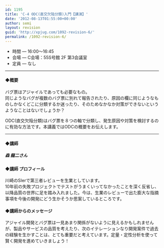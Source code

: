 ```yaml
---
id: 1195
title: 'C-4 ODC(直交欠陥分類)入門【講演】'
date: '2012-08-13T01:55:00+00:00'
author: semi
layout: revision
guid: 'http://xpjug.com/1092-revision-6/'
permalink: /1092-revision-6/
---
```


- 時間 — 16:00〜16:45
- 会場 — C会場：55S号館 2F 第3会議室
- 定員 — なし

---

#### ◆概要

バグ票はアジャイルであっても必要なもの。  
同じようなバグが複数のバグ票に別れて報告されたり、原因の欄に同じようなものしかなくどこに分類するか迷ったり、そのためなかなか対策ができないというようなことはないでしょうか？

ODC(直交欠陥分類)はバグ票を８つの軸で分類し、発生原因や対策を検討するのに有効な方法です。本講義ではODCの概要をお伝えします。

---

#### ◆講師

##### 森 龍二さん

#### ◆講師 プロフィール

川崎のSIerで第三者レビューを生業としています。  
10年前の失敗プロジェクトでテストがうまくいってなかったことを深く反省し、以降品質の世界に足を踏み入れました。今は、生業のレビューで出た膨大な指摘事項を今後の開発にどう生かそうか思案しているところです。

#### ◆講師からのメッセージ

アジャイル開発とバグ票は一見あまり関係がないように見えるかもしれませんが、製品やサービスの品質を考えたり、次のイテレーションなり開発案件で過去の経験を生かすことは、とても重要だと考えています。定量・定性分析を使って賢く開発を進めていきましょう！
